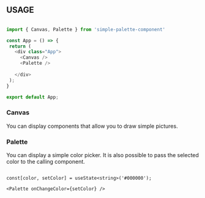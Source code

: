 ## USAGE
 
 ``` App.js

import { Canvas, Palette } from 'simple-palette-component'

const App = () => {
  return (
    <div class="App">
      <Canvas />
      <Palette />
      
    </div>
  );
}

export default App;

 ```

 ### Canvas
You can display components that allow you to draw simple pictures.

 ### Palette
 You can display a simple color picker.
 It is also possible to pass the selected color to the calling component.

 ```

 const[color, setColor] = useState<string>('#000000');

<Palette onChangeColor={setColor} />

 ```